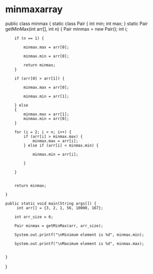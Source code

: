 # minmaxarray
public class minmax {
   static class Pair {
        int min;
        int max;
    }
    static Pair getMinMax(int arr[], int n) {
        Pair minmax = new  Pair();
        int i;

        if (n == 1) {

            minmax.max = arr[0];

            minmax.min = arr[0];

            return minmax;
        }

        if (arr[0] > arr[1]) {

            minmax.max = arr[0];

            minmax.min = arr[1];

        } else
        {
            minmax.max = arr[1];
            minmax.min = arr[0];
        }
 
        for (i = 2; i < n; i++) {
            if (arr[i] > minmax.max) {
                minmax.max = arr[i];
            } else if (arr[i] < minmax.min) {

                minmax.min = arr[i];

            }

        }
 

        return minmax;

    }

    public static void main(String args[]) {
         int arr[] = {3, 2, 1, 56, 10000, 167};

        int arr_size = 6;

        Pair minmax = getMinMax(arr, arr_size);

        System.out.printf("\nMinimum element is %d", minmax.min);

        System.out.printf("\nMaximum element is %d", minmax.max);
 

    }
 
}
